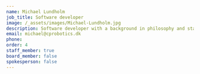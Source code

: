 ```yaml
---
name: Michael Lundholm
job_title: Software developer
image: /_assets/images/Michael-Lundholm.jpg
description: Software developer with a background in philosophy and start-ups.
email: michael@cprobotics.dk
phone:
order: 4
staff_member: true
board_member: false
spokesperson: false
---
```


